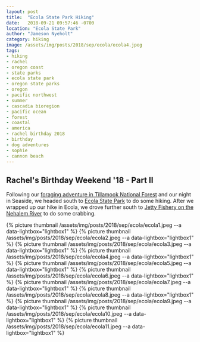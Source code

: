 ```yaml
---
layout: post
title:  "Ecola State Park Hiking"
date:   2018-09-21 09:57:46 -0700
location: "Ecola State Park"
author: "Jameson Nyeholt"
category: hiking
image: /assets/img/posts/2018/sep/ecola/ecola4.jpeg
tags:
- hiking
- rachel
- oregon coast
- state parks
- ecola state park
- oregon state parks
- oregon
- pacific northwest
- summer
- cascadia bioregion
- pacific ocean
- forest
- coastal
- america
- rachel birthday 2018
- birthday
- dog adventures
- sophie
- cannon beach
---
```


## Rachel's Birthday Weekend '18 - Part II  

Following our [foraging adventure in Tillamook National Forest](/weblog/foraging/2018/09/20/rachel-birthday-foraging.html) and our night in Seaside, we headed south to [Ecola State Park](https://stateparks.oregon.gov/index.cfm?do=park.profile&parkId=136) to do some hiking. <!--more-->  After we wrapped up our hike in Ecola, we drove further south to [Jetty Fishery on the Nehalem River](/weblog/foraging/2018/09/21/rachel-birthday-crabbing.html) to do some crabbing.

{% picture thumbnail /assets/img/posts/2018/sep/ecola/ecola1.jpeg --a data-lightbox="lightbox1" %}
{% picture thumbnail /assets/img/posts/2018/sep/ecola/ecola2.jpeg --a data-lightbox="lightbox1" %}
{% picture thumbnail /assets/img/posts/2018/sep/ecola/ecola3.jpeg --a data-lightbox="lightbox1" %}
{% picture thumbnail /assets/img/posts/2018/sep/ecola/ecola4.jpeg --a data-lightbox="lightbox1" %}
{% picture thumbnail /assets/img/posts/2018/sep/ecola/ecola5.jpeg --a data-lightbox="lightbox1" %}
{% picture thumbnail /assets/img/posts/2018/sep/ecola/ecola6.jpeg --a data-lightbox="lightbox1" %}
{% picture thumbnail /assets/img/posts/2018/sep/ecola/ecola7.jpeg --a data-lightbox="lightbox1" %}
{% picture thumbnail /assets/img/posts/2018/sep/ecola/ecola8.jpeg --a data-lightbox="lightbox1" %}
{% picture thumbnail /assets/img/posts/2018/sep/ecola/ecola9.jpeg --a data-lightbox="lightbox1" %}
{% picture thumbnail /assets/img/posts/2018/sep/ecola/ecola10.jpeg --a data-lightbox="lightbox1" %}
{% picture thumbnail /assets/img/posts/2018/sep/ecola/ecola11.jpeg --a data-lightbox="lightbox1" %}
